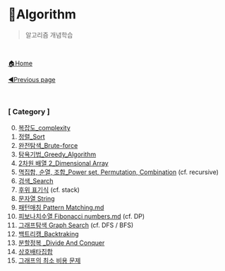 # 🎲Algorithm

> 알고리즘 개념학습

<br>

[🏠Home](https://github.com/batboy118/Study_Note)

[◀Previous page ](../README.md)

<br>

### [ Category ]

0. [복잡도_complexity](00.복잡도_complexity.md)
1. [정렬_Sort](01.정렬_Sort.md)
2. [완전탐색_Brute-force](02.완전탐색_Brute-force.md)
3. [탐욕기법_Greedy_Algorithm](03.탐욕기법_Greedy_Algorithm.md)
4. [2차원 배열 2_Dimensional Array](04.2차원_배열_2_Dimensional_Array.md)
5. [멱집합, 순열, 조합_Power set, Permutation, Combination](05.멱집합_순열_조합_Power_set_Permutation_Combination.md) (cf. recursive)
6. [검색_Search](06.검색_Search.md)
7. [후위 표기식](07.후위_표기식.md)  (cf. stack)
8. [문자열 String](08.문자열_String.md)
9. [패턴매칭 Pattern Matching.md](09.패턴매칭_Pattern_Matching.md)
10. [피보나치수열 Fibonacci numbers.md](10.피보나치수열_Fibonacci_numbers.md) (cf. DP)
11. [그래프탐색 Graph Search](11.그래프탐색_GraphSearch.md)  (cf. DFS / BFS)
12. [백트리캥_Backtraking](12.백트래킹_backtracking.md)
13. [분할정복 _Divide And Conquer](13.분할정복_DivideAndConquer.md)
14. [상호배타집합](14.상호배타집합.md)
15. [그래프의 최소 비용 문제]()

